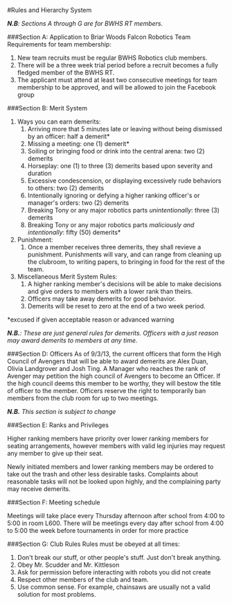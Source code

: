 #Rules and Hierarchy System

***N.B**: Sections A through G are for BWHS RT members.*

###Section A: Application to Briar Woods Falcon Robotics Team
Requirements for team membership:

1. New team recruits must be regular BWHS Robotics club members.
2. There will be a three week trial period before a recruit becomes a fully fledged member of the BWHS RT.
3. The applicant must attend at least two consecutive meetings for team membership to be approved, and will be allowed to join the Facebook group

###Section B: Merit System
1. Ways you can earn demerits:
    1. Arriving more that 5 minutes late or leaving without being dismissed by an officer: half a demerit*
    2. Missing a meeting: one (1) demerit*
    3. Soiling or bringing food or drink into the central arena: two (2) demerits
    4. Horseplay: one (1) to three (3) demerits based upon severity and duration
    5. Excessive condescension, or displaying excessively rude behaviors to others: two (2) demerits
    6. Intentionally ignoring or defying a higher ranking officer's or manager's orders: two (2) demerits
    7. Breaking Tony or any major robotics parts *unintentionally*: three (3) demerits
    8. Breaking Tony or any major robotics parts *maliciously and intentionally*: fifty (50) demerits*
2. Punishment:
    1. Once a member receives three demerits, they shall revieve a punishment. Punishments will vary, and can range from cleaning up the clubroom, to writing papers, to bringing in food for the rest of the team.
3. Miscellaneous Merit System Rules:
    1. A higher ranking member's decisions will be able to make decisions and give orders to members with a lower rank than theirs.
    2. Officers may take away demerits for good behavior. 
    3. Demerits will be reset to zero at the end of a two week period.

*excused if given acceptable reason or advanced warning

***N.B.**: These are just general rules for demerits. Officers with a just reason may award demerits to members at any time.*

###Section D: Officers
As of 9/3/13, the current officers that form the High Council of Avengers that will be able to award demerits are Alex Duan, Olivia Landgrover and Josh Ting.
A Manager who reaches the rank of Avenger may petition the high council of Avengers to become an Officer. If the high council deems this member to be worthy, they will bestow the title of officer to the member. 
Officers reserve the right to temporarily ban members from the club room for up to two meetings.

***N.B.** This section is subject to change*

###Section E: Ranks and Privileges 

Higher ranking members have priority over lower ranking members for seating arrangements, however members with valid leg injuries may request any member to give up their seat.

Newly initiated members and lower ranking members may be ordered to take out the trash and other less desirable tasks. Complaints about reasonable tasks will not be looked upon highly, and the complaining party may receive demerits. 

###Section F: Meeting schedule

Meetings will take place every Thursday afternoon after school from 4:00 to 5:00 in room L600.
There will be meetings every day after school from 4:00 to 5:00 the week before tournaments in order for more practice 

###Section G: Club Rules
Rules must be obeyed at all times:

1. Don't break our stuff, or other people's stuff. Just don't break anything.
2. Obey Mr. Scudder and Mr. Kittleson
3. Ask for permission before interacting with robots you did not create
4. Respect other members of the club and team.
5. Use common sense. For example, chainsaws are usually not a valid solution for most problems.